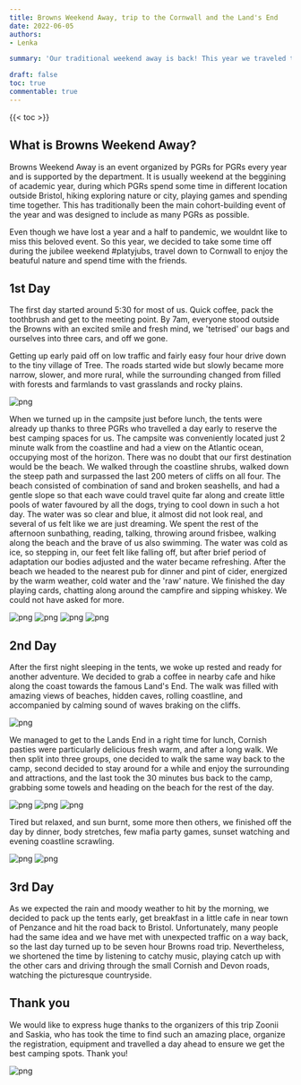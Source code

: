 ```yaml
---
title: Browns Weekend Away, trip to the Cornwall and the Land's End
date: 2022-06-05
authors:
- Lenka

summary: 'Our traditional weekend away is back! This year we traveled to Cornwall and enjoyed two days of camping, beaches, walkes, cornish pasties and good company.'

draft: false
toc: true
commentable: true
---
```


{{< toc >}} 

<!--more-->

## What is Browns Weekend Away?

Browns Weekend Away is an event organized by PGRs for PGRs every year and is supported by the department. It is usually weekend at the beggining of academic year, during which PGRs spend some time in different location outside Bristol, hiking exploring nature or city, playing games and spending time together. This has traditionally been the main cohort-building event of the year and was designed to include as many PGRs as possible.

Even though we have lost a year and a half to pandemic, we wouldnt like to miss this beloved event. So this year, we decided to take some time off during the jubilee weekend #platyjubs, travel down to Cornwall to enjoy the beatuful nature and spend time with the friends. 

## 1st Day

The first day started around 5:30 for most of us. Quick coffee, pack the toothbrush and get to the meeting point. By 7am, everyone stood outside the Browns with an excited smile and fresh mind, we 'tetrised' our bags and ourselves into three cars, and off we gone. 

Getting up early paid off on low traffic and fairly easy four hour drive down to the tiny village of Tree. The roads started wide but slowly became more narrow, slower, and more rural, while the surrounding changed from filled with forests and farmlands to vast grasslands and rocky plains. 

![png](./images/Capture1.png)

When we turned up in the campsite just before lunch, the tents were already up thanks to three PGRs who travelled a day early to reserve the best camping spaces for us. The campsite was conveniently located just 2 minute walk from the coastline and had a view on the Atlantic ocean, occupying most of the horizon. 
There was no doubt that our first destination would be the beach. We walked through the coastline shrubs, walked down the steep path and surpassed the last 200 meters of cliffs on all four. The beach consisted of combination of sand and broken seashells, and had a gentle slope so that each wave could travel quite far along and create little pools of water favoured by all the dogs, trying to cool down in such a hot day. The water was so clear and blue, it almost did not look real, and several of us felt like we are just dreaming. We spent the rest of the afternoon sunbathing, reading, talking, throwing around frisbee, walking along the beach and the brave of us also swimming. The water was cold as ice, so stepping in, our feet felt like falling off, but after brief period of adaptation our bodies adjusted and the water became refreshing. 
After the beach we headed to the nearest pub for dinner and pint of cider, energized by the warm weather, cold water and the 'raw' nature. We finished the day playing cards, chatting along around the campfire and sipping whiskey. We could not have asked for more.

![png](./images/image9.jpeg)
![png](./images/image2.jpg)
![png](./images/image3.jpeg)
![png](./images/image4.jpeg)

## 2nd Day

After the first night sleeping in the tents, we woke up rested and ready for another adventure. We decided to grab a coffee in nearby cafe and hike along the coast towards the famous Land's End. The walk was filled with amazing views of beaches, hidden caves, rolling coastline, and accompanied by calming sound of waves braking on the cliffs.

![png](./images/Capture2.png)

We managed to get to the Lands End in a right time for lunch, Cornish pasties were particularly delicious fresh warm, and after a long walk. We then split into three groups, one decided to walk the same way back to the camp, second decided to stay around for a while and enjoy the surrounding and attractions, and the last took the 30 minutes bus back to the camp, grabbing some towels and heading on the beach for the rest of the day.

![png](./images/image1.jpeg)
![png](./images/image5.jpeg)
![png](./images/gif1.gif)

Tired but relaxed, and sun burnt, some more then others, we finished off the day by dinner, body stretches, few mafia party games, sunset watching and evening coastline scrawling.

![png](./images/image7.jpeg)
![png](./images/image6.jpeg)

## 3rd Day

As we expected the rain and moody weather to hit by the morning, we decided to pack up the tents early, get breakfast in a little cafe in near town of Penzance and hit the road back to Bristol. 
Unfortunately, many people had the same idea and we have met with unexpected traffic on a way back, so the last day turned up to be seven hour Browns road trip. Nevertheless, we shortened the time by listening to catchy music, playing catch up with the other cars and driving through the small Cornish and Devon roads, watching the picturesque countryside.

## Thank you

We would like to express huge thanks to the organizers of this trip Zoonii and Saskia, who has took the time to find such an amazing place, organize the registration, equipment and travelled a day ahead to ensure we get the best camping spots. Thank you!

![png](./images/image8.jpeg)
